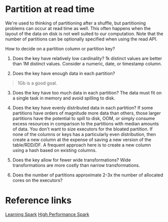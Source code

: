 # Partition at read time

We're used to thinking of partitioning after a shuffle, but partitioning problems can occur at read time as well. This often happens when the layout of the data on disk is not well suited to our computation. Note that the number of partitions can be optionally specified when using the read API. 

How to decide on a partition column or partition key?

1. Does the key have relatively low cardinality?
1k distinct values are better than 1M distinct values. 
Consider a numeric, date, or timestamp column. 

2. Does the key have enough data in each partition?
> 1Gb is a good goal. 

3. Does the key have too much data in each partition? 
The data must fit on a single task in memory and avoid spilling to disk. 

4. Does the key have evenly distributed data in each partition?
If some partitions have orders of magnitude more data than others, those larger partitions have the potential to spill to disk, OOM, or simply consume excess resources in comparison to the partitions with median amounts of data. You don't want to size executors for the bloated partition. If none of the columns or keys has a particularly even distribution, then create a new column at the expense of saving a new version of the table/RDD/DF. A frequent approach here is to create a new column using a hash based on existing columns. 

5. Does the key allow for fewer wide transformations?
Wide transformations are more costly than narrow transformations. 

6. Does the number of partitions approximate 2-3x the number of allocated cores on the executors?

# Reference links
[Learning Spark](https://www.oreilly.com/library/view/learning-spark-2nd/9781492050032/)
[High Performance Spark](https://www.oreilly.com/library/view/high-performance-spark/9781491943199/)
